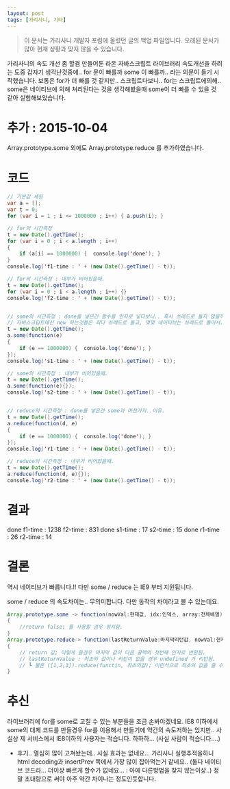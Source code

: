 ```yaml
---
layout: post
tags: [가리사니, 기타]
---
```


> 이 문서는 가리사니 개발자 포럼에 올렸던 글의 백업 파일입니다.
오래된 문서가 많아 현재 상황과 맞지 않을 수 있습니다.


가리사니의 속도 개선 좀 할겸 만들어둔 라온 자바스크립트 라이브러리 속도개선을 하려는 도중 갑자기 생각난것중에..  for 문이 빠를까 some 이 빠를까.. 라는 의문이 들기 시작했습니다.
보통은 for가 더 빠를 것 같지만.. 스크립트다보니.. for는 스크립트에의해.. some은 네이티브에 의해 처리된다는 것을 생각해봤을때 some이 더 빠를 수 있을 것 같아 실험해보았습니다.

# 추가 : 2015-10-04
Array.prototype.some 외에도
Array.prototype.reduce 를 추가하였습니다.

# 코드
``` java
// 기본값 세팅
var a = [];
var t = 0;
for (var i = 1 ; i <= 1000000 ; i++) { a.push(i); }

// for의 시간측정
t = new Date().getTime();
for (var i = 0 ; i < a.length ; i++)
{
	if (a[i] == 1000000) {  console.log('done'); }
}
console.log('f1-time : ' + (new Date().getTime() - t));

// for의 시간측정 : 내부가 비어있을때.
t = new Date().getTime();
for (var i = 0 ; i < a.length ; i++) {}
console.log('f2-time : ' + (new Date().getTime() - t));


// some의 시간측정 : done를 넣은건 함수를 인자로 넣다보니.. 혹시 쓰레드로 돌지 않을까 라는 생각에 넣어본겁니다.
// 자바스크립트에선 new 하는것들은 죄다 쓰레드로 돌고, 몇몇 네이티브는 쓰레드로 돌아서... 혹시나 하는 마음에....
t = new Date().getTime();
a.some(function(e)
{
	if (e == 1000000) {  console.log('done'); }
});
console.log('s1-time : ' + (new Date().getTime() - t));

// some의 시간측정 : 내부가 비어있을때.
t = new Date().getTime();
a.some(function(e){});
console.log('s2-time : ' + (new Date().getTime() - t));


// reduce의 시간측정 : done를 넣은건 some과 마찬가지..이유.
t = new Date().getTime();
a.reduce(function(d, e)
{
	if (e == 1000000) {  console.log('done'); }
});
console.log('r1-time : ' + (new Date().getTime() - t));

// reduce의 시간측정 : 내부가 비어있을때.
t = new Date().getTime();
a.reduce(function(d, e){});
console.log('r2-time : ' + (new Date().getTime() - t));
```


# 결과
done
f1-time : 1238
f2-time : 831
done
s1-time : 17
s2-time : 15
done
r1-time : 26
r2-time : 14


# 결론
역시 네이티브가 빠릅니다.!!
다만 some / reduce 는 IE9 부터 지원됩니다.

some / reduce 의 속도차이는.. 무의미합니다.
다만 동작의 차이라고 볼 수 있는데요.
``` java
Array.prototype.some -> function(nowVal:현재값, idx:인덱스, array:전체배열)
{
	//return false; 를 사용할 경우 정지함.
}
Array.prototype.reduce-> function(lastReturnValue:마지막리턴값, nowVal:현재값, idx:인덱스, array:전체배열)
{
	// return 값; 이렇게 쓸경우 마지막 값이 다음 콜백의 첫번째 인자로 반환됨.
	// lastReturnValue : 최초의 값이나 리턴이 없을 경우 undefined 가 리턴됨.
	// ┗ 물론 ([1,2,3]).reduce(functin, 최초의값); 이런식으로 최초의 값을 줄 수있다.
}
```


# 추신
라이브러리에 for를 some로 고칠 수 있는 부분들을 조금 손봐야겠네요.
IE8 이하에서 some의 대체 코드를 만들경우 for를 이용해서 만들기에 약간의 속도저하는 있지만..
사실상 제 서비스에서 IE8이하의 사용자는 적습니다. 하하하... (사실 사람이 적습니다....)
- 후기..
열심히 많이 고쳐놨는데.. 사실 효과는 없네요...
가리사니 실행추적을하니 html decoding과 insertPrev 쪽에서 가장 많이 잡아먹는거 같네요..
(둘다 네이티브 코드라... 더이상 빠르게 할수가 없네요... : 아에 다른방법을 찾지 않는이상..)
정말 초대량으로 써야 아주 약간 차이나는 정도인듯합니다.
